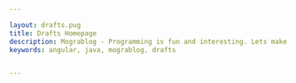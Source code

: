 ```yaml
---

layout: drafts.pug
title: Drafts Homepage
description: Mograblog - Programming is fun and interesting. Lets make it work!
keywords: angular, java, mograblog, drafts


---
```



<!-- empty page -->